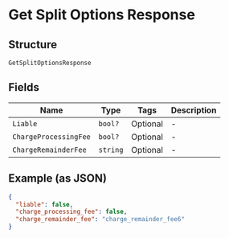 
# Get Split Options Response

## Structure

`GetSplitOptionsResponse`

## Fields

| Name | Type | Tags | Description |
|  --- | --- | --- | --- |
| `Liable` | `bool?` | Optional | - |
| `ChargeProcessingFee` | `bool?` | Optional | - |
| `ChargeRemainderFee` | `string` | Optional | - |

## Example (as JSON)

```json
{
  "liable": false,
  "charge_processing_fee": false,
  "charge_remainder_fee": "charge_remainder_fee6"
}
```

